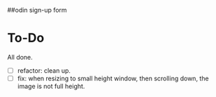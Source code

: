 ##odin sign-up form

# To-Do

All done.

- [ ] refactor: clean up.
- [ ] fix: when resizing to small height window, then scrolling down, the image is not full height.

